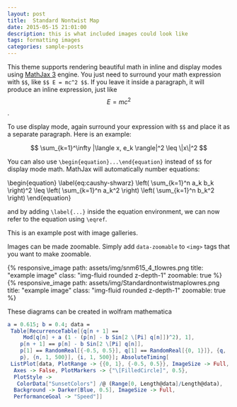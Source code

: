 ```yaml
---
layout: post
title:  Standard Nontwist Map
date: 2015-05-15 21:01:00
description: this is what included images could look like
tags: formatting images
categories: sample-posts
---
```


This theme supports rendering beautiful math in inline and display modes using [MathJax 3](https://www.mathjax.org/) engine. You just need to surround your math expression with `$$`, like `$$ E = mc^2 $$`. If you leave it inside a paragraph, it will produce an inline expression, just like $$ E = mc^2 $$.

To use display mode, again surround your expression with `$$` and place it as a separate paragraph. Here is an example:

$$
\sum_{k=1}^\infty |\langle x, e_k \rangle|^2 \leq \|x\|^2
$$

You can also use `\begin{equation}...\end{equation}` instead of `$$` for display mode math.
MathJax will automatically number equations:

\begin{equation}
\label{eq:caushy-shwarz}
\left( \sum_{k=1}^n a_k b_k \right)^2 \leq \left( \sum_{k=1}^n a_k^2 \right) \left( \sum_{k=1}^n b_k^2 \right)
\end{equation}

and by adding `\label{...}` inside the equation environment, we can now refer to the equation using `\eqref`.


This is an example post with image galleries.

Images can be made zoomable.
Simply add `data-zoomable` to `<img>` tags that you want to make zoomable.


<div class="row justify-content-sm-center">
    <div class="col-sm-8 mt-3 mt-md-0">
        {% responsive_image path: assets/img/snm615_4_tlowres.png title: "example image" class: "img-fluid rounded z-depth-1" zoomable: true %}
    </div>
    <div class="col-sm-4 mt-3 mt-md-0">
        {% responsive_image path: assets/img/Standardnontwistmaplowres.png title: "example image" class: "img-fluid rounded z-depth-1" zoomable: true %}
    </div>
</div>

These diagrams can be created in wolfram mathematica
```mathematica
a = 0.615; b = 0.4; data = 
 Table[RecurrenceTable[{q[n + 1] == 
     Mod[q[n] + a (1 - (p[n] - b Sin[2 \[Pi] q[n]])^2), 1], 
    p[n + 1] == p[n] - b Sin[2 \[Pi] q[n]], 
    p[1] == RandomReal[{-0.5, 0.5}], q[1] == RandomReal[{0, 1}]}, {q, 
    p}, {n, 1, 500}], {i, 1, 500}]; AbsoluteTiming[
 ListPlot[data, PlotRange -> {{0, 1}, {-0.5, 0.5}}, ImageSize -> Full,
  Axes -> False, PlotMarkers -> {"\[FilledCircle]", 0.5}, 
  PlotStyle -> 
   ColorData["SunsetColors"] /@ (Range[0, Length@data]/Length@data), 
  Background -> Darker[Blue, 0.5], ImageSize -> Full, 
  PerformanceGoal -> "Speed"]]
```
